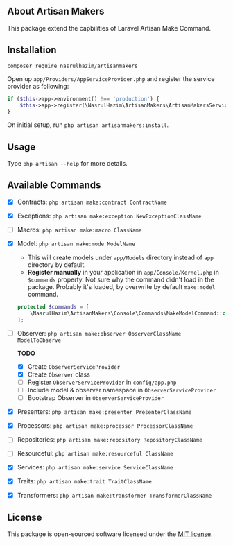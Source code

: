 ## About Artisan Makers

This package extend the capbilities of Laravel Artisan Make Command.

## Installation

```
composer require nasrulhazim/artisanmakers
```

Open up `app/Providers/AppServiceProvider.php` and register the service provider as following:

```php
if ($this->app->environment() !== 'production') {
    $this->app->register(\NasrulHazim\ArtisanMakers\ArtisanMakersServiceProvider::class);
}
```

On initial setup, run `php artisan artisanmakers:install`.

## Usage

Type `php artisan --help` for more details.

## Available Commands

- [x] Contracts: `php artisan make:contract ContractName`

- [x] Exceptions: `php artisan make:exception NewExceptionClassName`

- [ ] Macros: `php artisan make:macro ClassName`

- [x] Model: `php artisan make:mode ModelName` 
	- This will create models under `app/Models` directory instead of `app` directory by default.
	- **Register manually** in your application in `app/Console/Kernel.php` in `$commands` property. Not sure why the command didn't load in the package. Probably it's loaded, by overwrite by default `make:model` command.

	```php
	protected $commands = [
	    \NasrulHazim\ArtisanMakers\Console\Commands\MakeModelCommand::class,
	];
	```

- [ ] Observer: `php artisan make:observer ObserverClassName ModelToObserve`

	**TODO**

	- [x] Create `ObserverServiceProvider`
	- [x] Create `Observer` class
	- [ ] Register `ObserverServiceProvider` in `config/app.php`
	- [ ] Include model & observer namespace in `ObserverServiceProvider`
	- [ ] Bootstrap Observer in `ObserverServiceProvider`

- [x] Presenters: `php artisan make:presenter PresenterClassName`

- [x] Processors: `php artisan make:processor ProcessorClassName`

- [ ] Repositories: `php artisan make:repository RepositoryClassName`

- [ ] Resourceful: `php artisan make:resourceful ClassName`

- [x] Services: `php artisan make:service ServiceClassName`

- [x] Traits: `php artisan make:trait TraitClassName`

- [x] Transformers: `php artisan make:transformer TransformerClassName`

## License

This package is open-sourced software licensed under the [MIT license](http://opensource.org/licenses/MIT).